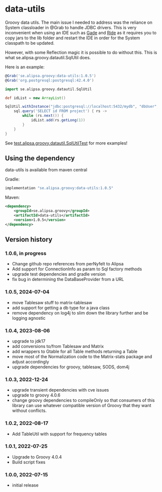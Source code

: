 # data-utils
Groovy data utils. The main issue I needed to address was the reliance on System classloader in @Grab to handle JDBC drivers.
This is very inconvenient when using an IDE such as [Gade](/Alipsa/gade) and [Ride](/Alipsa/ride) as it requires you to copy jars to the lib folder and
restart the IDE in order for the System classpath to be updated.

However, with some Reflection magic it is possible to do without this. This is what se.alipsa.groovy.datautil.SqlUtil does.

Here is an example:

```groovy
@Grab('se.alipsa.groovy:data-utils:1.0.5')
@Grab('org.postgresql:postgresql:42.4.0')

import se.alipsa.groovy.datautil.SqlUtil

def idList = new ArrayList()

SqlUtil.withInstance("jdbc:postgresql://localhost:5432/mydb", "dbUser", "dbPasswd", "org.postgresql.Driver") { sql ->
    sql.query('SELECT id FROM project') { rs ->
        while (rs.next()) {
            idList.add(rs.getLong(1))
        }
    }
}
```
See [test.alipsa.groovy.datautil.SqlUtilTest](https://github.com/perNyfelt/data-utils/blob/master/src/test/groovy/test/alipsa/groovy/datautil/SqlUtilTest.groovy) 
for more examples!

## Using the dependency
data-utils is available from maven central

Gradle:
```groovy
implementation "se.alipsa.groovy:data-utils:1.0.5"
```

Maven:
```xml
<dependency>
    <groupId>se.alipsa.groovy</groupId>
    <artifactId>data-utils</artifactId>
    <version>1.0.5</version>
</dependency>
```

## Version history

### 1.0.6, in progress
- Change github repo references from perNyfelt to Alipsa
- Add support for ConnectionInfo as param to Sql factory methods
- upgrade test dependencies and gradle version
- fix bug in determining the DataBaseProvider from a URL

### 1.0.5, 2024-07-04
- move Tablesaw stuff to matrix-tablesaw
- add support for getting a db type for a java class
- remove dependency on log4j to slim down the library further and be logging agnostic

### 1.0.4, 2023-08-06
- upgrade to jdk17
- add conversions to/from Tablesaw and Matrix
- add wrappers to Gtable for all Table methods returning a Table
- move most of the Normalization code to the Matrix-stats package and adjust accordingly
- upgrade dependencies for groovy, tablesaw, SODS, dom4j

### 1.0.3, 2022-12-24
- upgrade transient dependencies with cve issues
- upgrade to groovy 4.0.6
- change groovy dependencies to compileOnly so that consumers of this library 
can use whatever compatible version of Groovy that they want without conflicts.

### 1.0.2, 2022-08-17
- Add TableUtil with support for frequency tables

### 1.0.1, 2022-07-25
- Upgrade to Groovy 4.0.4
- Build script fixes

### 1.0.0, 2022-07-15
- initial release